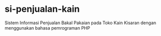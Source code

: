 # si-penjualan-kain
Sistem Informasi Penjualan Bakal Pakaian pada Toko Kain Kisaran dengan menggunakan bahasa pemrograman PHP
